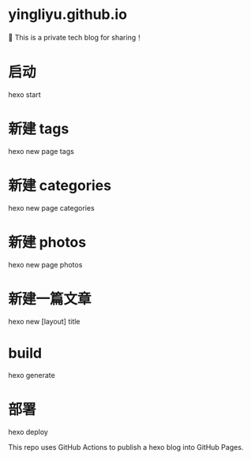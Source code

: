 # yingliyu.github.io

:tada: This is a private tech blog for sharing！

# 启动

hexo start

# 新建 tags

hexo new page tags

# 新建 categories

hexo new page categories

# 新建 photos

hexo new page photos

# 新建一篇文章

hexo new [layout] title

# build

hexo generate

# 部署

hexo deploy

This repo uses GitHub Actions to publish a hexo blog into GitHub Pages.
